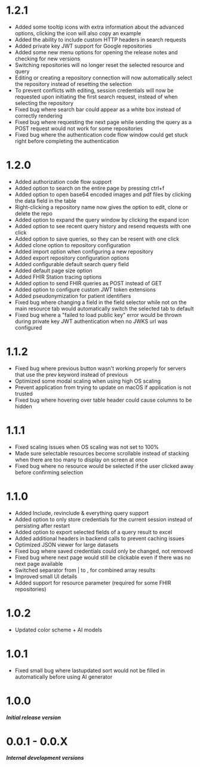 # 1.2.1

- Added some tooltip icons with extra information about the advanced options, clicking the icon will also copy an example
- Added the ability to include custom HTTP headers in search requests
- Added private key JWT support for Google repositories
- Added some new menu options for opening the release notes and checking for new versions
- Switching repositories will no longer reset the selected resource and query
- Editing or creating a repository connection will now automatically select the repository instead of resetting the selection
- To prevent conflicts with editing, session credentials will now be requested upon initiating the first search request, instead of when selecting the repository
- Fixed bug where search bar could appear as a white box instead of correctly rendering
- Fixed bug where requesting the next page while sending the query as a POST request would not work for some repositories
- Fixed bug where the authentication code flow window could get stuck right before completing the authentication

# 1.2.0

- Added authorization code flow support
- Added option to search on the entire page by pressing ctrl+f
- Added option to open base64 encoded images and pdf files by clicking the data field in the table
- Right-clicking a repository name now gives the option to edit, clone or delete the repo
- Added option to expand the query window by clicking the expand icon
- Added option to see recent query history and resend requests with one click
- Added option to save queries, so they can be resent with one click
- Added clone option to repository configuration
- Added import option when configuring a new repository
- Added export repository configuration options
- Added configurable default search query field
- Added default page size option
- Added FHIR Station tracing options
- Added option to send FHIR queries as POST instead of GET
- Added option to configure custom JWT token extensions
- Added pseudonymization for patient identifiers
- Fixed bug where changing a field in the field selector while not on the main resource tab would automatically switch the selected tab to default
- Fixed bug where a "failed to load public key" error would be thrown during private key JWT authentication when no JWKS url was configured

# 1.1.2

- Fixed bug where previous button wasn't working properly for servers that use the prev keyword instead of previous
- Optimized some modal scaling when using high OS scaling
- Prevent application from trying to update on macOS if application is not trusted
- Fixed bug where hovering over table header could cause columns to be hidden

# 1.1.1

- Fixed scaling issues when OS scaling was not set to 100%
- Made sure selectable resources become scrollable instead of stacking when there are too many to display on screen at once
- Fixed bug where no resource would be selected if the user clicked away before confirming selection

# 1.1.0

- Added Include, revinclude & everything query support
- Added option to only store credentials for the current session instead of persisting after restart
- Added option to export selected fields of a query result to excel
- Added additional headers in backend calls to prevent caching issues
- Optimized JSON viewer for large datasets
- Fixed bug where saved credentials could only be changed, not removed
- Fixed bug where next page would still be clickable even if there was no next page available
- Switched separator from | to , for combined array results
- Improved small UI details
- Added support for resource parameter (required for some FHIR repositories)

# 1.0.2

- Updated color scheme + AI models

# 1.0.1

- Fixed small bug where lastupdated sort would not be filled in automatically before using AI generator

# 1.0.0 

***Initial release version***


# 0.0.1 - 0.0.X

***Internal development versions***
